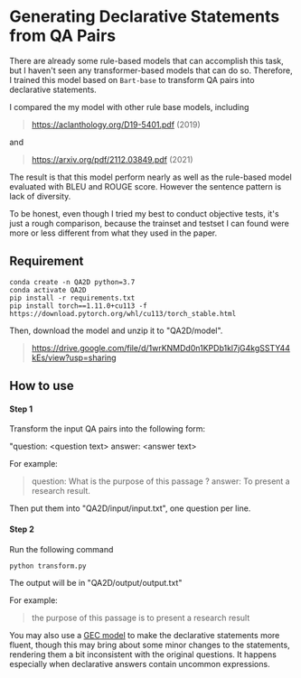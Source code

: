 # Generating Declarative Statements from QA Pairs

There are already some rule-based models that can accomplish this task, but I haven't seen any transformer-based models that can do so. Therefore, I trained this model based on `Bart-base` to transform QA pairs into declarative statements.

I compared the my model with other rule base models, including 

> https://aclanthology.org/D19-5401.pdf (2019)

and

> https://arxiv.org/pdf/2112.03849.pdf (2021)

The result is that this model perform nearly as well as the rule-based model evaluated with BLEU and ROUGE score. However the sentence pattern is lack of diversity.

To be honest, even though I tried my best to conduct objective tests, it's just a rough comparison, because the trainset and testset I can found were more or less different from what they used in the paper.



## Requirement

```
conda create -n QA2D python=3.7
conda activate QA2D
pip install -r requirements.txt
pip install torch==1.11.0+cu113 -f https://download.pytorch.org/whl/cu113/torch_stable.html
```

Then, download the model and unzip it to "QA2D/model".

> https://drive.google.com/file/d/1wrKNMDd0n1KPDb1kl7jG4kgSSTY44kEs/view?usp=sharing

## How to use

#### Step 1

Transform the input QA pairs into the following form:

"question: \<question text\> answer: \<answer text\>

For example:

> question: What is the purpose of this passage ? answer: To present a research result.

Then put them into "QA2D/input/input.txt", one question per line.

#### Step 2

Run the following command

```python
python transform.py
```

The output will be in "QA2D/output/output.txt"

For example:

> the purpose of this passage is to present a research result



You may also use a [GEC model](https://github.com/SoyMark/gector_roberta) to make the declarative statements more fluent, though this may bring about some minor changes to the statements, rendering them a bit inconsistent with the original questions. It happens especially when declarative answers contain uncommon expressions.